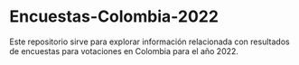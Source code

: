 # Encuestas-Colombia-2022
Este repositorio sirve para explorar información relacionada con resultados de encuestas para votaciones en Colombia para el año 2022.
